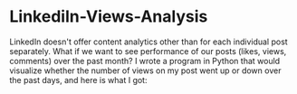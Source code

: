 # Linkediln-Views-Analysis
LinkedIn doesn't offer content analytics other than for each individual post separately.  What if we want to see performance of our posts (likes, views, comments) over the past month?  I wrote a program in Python that would visualize whether the number of views on my post went up or down over the past days, and here is what I got:
